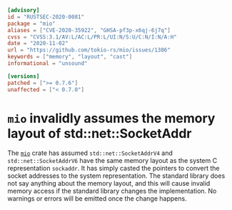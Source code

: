```toml
[advisory]
id = "RUSTSEC-2020-0081"
package = "mio"
aliases = ["CVE-2020-35922", "GHSA-pf3p-x6qj-6j7q"]
cvss = "CVSS:3.1/AV:L/AC:L/PR:L/UI:N/S:U/C:N/I:N/A:H"
date = "2020-11-02"
url = "https://github.com/tokio-rs/mio/issues/1386"
keywords = ["memory", "layout", "cast"]
informational = "unsound"

[versions]
patched = [">= 0.7.6"]
unaffected = ["< 0.7.0"]
```

# `mio` invalidly assumes the memory layout of std::net::SocketAddr

The [`mio`](https://crates.io/crates/mio) crate has assumed `std::net::SocketAddrV4`
and `std::net::SocketAddrV6` have the same memory layout as the system C representation
`sockaddr`. It has simply casted the pointers to convert the socket addresses to the
system representation. The standard library does not say anything about the memory
layout, and this will cause invalid memory access if the standard library
changes the implementation. No warnings or errors will be emitted once the
change happens.
